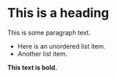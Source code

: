# This is a heading

This is some paragraph text.

- Here is an unordered list item.
- Another list item.

**This text is bold.**